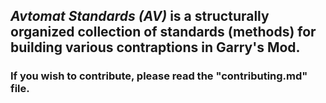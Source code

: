 ## *Avtomat Standards (AV)* is a structurally organized collection of standards (methods) for building various contraptions in Garry's Mod.

### If you wish to contribute, please read the "contributing.md" file.
